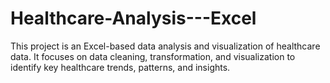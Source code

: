 # Healthcare-Analysis---Excel
This project is an Excel-based data analysis and visualization of healthcare data. It focuses on data cleaning, transformation, and visualization to identify key healthcare trends, patterns, and insights.
